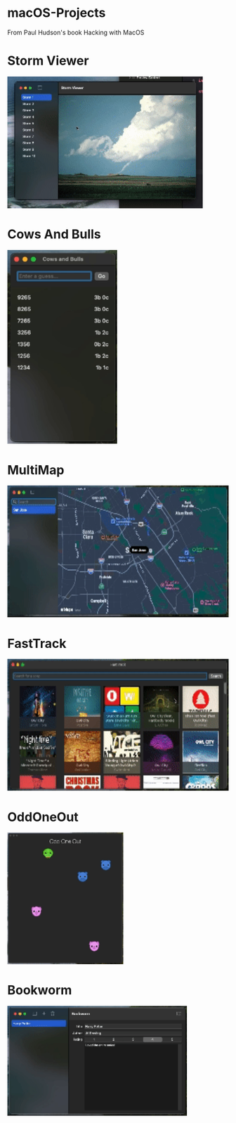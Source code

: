 # macOS-Projects
From Paul Hudson's book Hacking with MacOS

# Storm Viewer
<img src="gifs/StormViewer.gif" height="300">

# Cows And Bulls
<img src="gifs/CowsAndBulls.gif" width="250">

# MultiMap
<img src="gifs/MultiMap.gif" height="300">

# FastTrack
<img src="gifs/FastTrack.gif" height="300">

# OddOneOut
<img src="gifs/OddOneOut.gif" height="300">

# Bookworm
<img src="gifs/Bookworm.gif" height="250">

